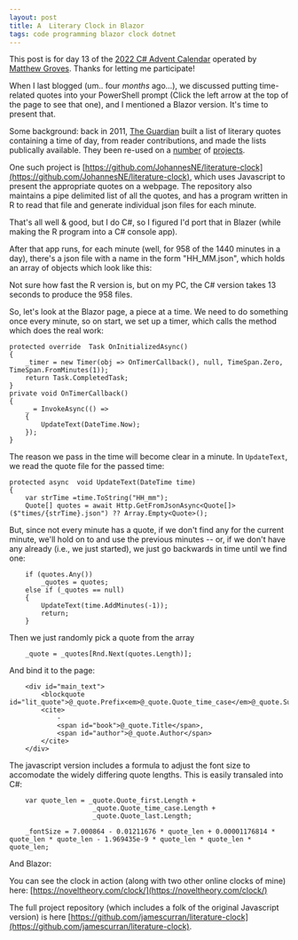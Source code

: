 ```yaml
---
layout: post
title: A  Literary Clock in Blazor
tags: code programming blazor clock dotnet
---
```


This post is for day 13  of the [2022 C# Advent Calendar](https://www.csadvent.christmas/) operated by [Matthew Groves](https://crosscuttingconcerns.com/). Thanks for letting me participate!

When I last blogged (um.. four *months* ago...), we discussed putting time-related quotes into your PowerShell prompt (Click the left arrow at the top of the page to see that one), and I mentioned a Blazor version.  It's time to present that.

Some background: back in 2011, [The Guardian](https://www.theguardian.com/books/table/2011/apr/21/literary-clock?CMP=twt_gu) built a list of literary quotes containing a time of day, from reader contributions, and made the lists publically available.  They been re-used on a [number](https://www.instructables.com/Literary-Clock-Made-From-E-reader/) of [projects](http://jenevoldsen.com/literature-clock/).

One such project is [https://github.com/JohannesNE/literature-clock](https://github.com/JohannesNE/literature-clock), which uses Javascript to present the appropriate quotes on a webpage.  The repository also maintains a pipe delimited list of all the quotes, and has a program written in R to read that file and generate individual json files for each minute.

That's all well & good, but I do C#, so I figured I'd port that in Blazer (while making the R program into a C# console app).


After that app runs, for each minute (well, for 958 of the 1440 minutes in a day), there's a json file with a name in the form "HH_MM.json", which holds an array of objects which look like this:

<script src="https://gist.github.com/jamescurran/11d9dea47ef0741128fcc0959afb2ce1.js"> </script>

Not sure how fast the R version is, but on my PC, the C# version takes 13 seconds to produce the 958 files.

So, let's look at the Blazor page, a piece at a time. We need to do something once every minute, so on start, we set up a timer, which calls the method which does the real work:

	protected override  Task OnInitializedAsync()
	{
		_timer = new Timer(obj => OnTimerCallback(), null, TimeSpan.Zero, TimeSpan.FromMinutes(1));
		return Task.CompletedTask;
	}
	private void OnTimerCallback()
	{
		_ = InvokeAsync(() =>
		{
			UpdateText(DateTime.Now);
		});
	}

The reason we pass in the time will become clear in a minute.  In `UpdateText`, we read the quote file for the passed time:  

	protected async  void UpdateText(DateTime time) 
	{
		var strTime =time.ToString("HH_mm");
		Quote[] quotes = await Http.GetFromJsonAsync<Quote[]>($"times/{strTime}.json") ?? Array.Empty<Quote>();

But, since not every minute has a quote, if we don't find any for the current minute, we'll hold on to and use the previous minutes -- or, if we don't have any already (i.e., we just started), we just go backwards in time until we find one:

		if (quotes.Any())
			_quotes = quotes;
		else if (_quotes == null)
		{
			UpdateText(time.AddMinutes(-1));
			return;
		}

Then we just randomly pick a quote from the array

		_quote = _quotes[Rnd.Next(quotes.Length)];

And bind it to the page:

		<div id="main_text">
			<blockquote id="lit_quote">@_quote.Prefix<em>@_quote.Quote_time_case</em>@_quote.Suffix</blockquote>
			<cite>
				-
				<span id="book">@_quote.Title</span>,
				<span id="author">@_quote.Author</span>
			</cite>
		</div>

The javascript version includes a formula to adjust the font size to accomodate the widely differing quote lengths.  This is easily transaled into C#:

		var quote_len = _quote.Quote_first.Length +
		                 _quote.Quote_time_case.Length +
		                 _quote.Quote_last.Length;

		_fontSize = 7.000864 - 0.01211676 * quote_len + 0.00001176814 * quote_len * quote_len - 1.969435e-9 * quote_len * quote_len * quote_len;

And Blazor:

<style>
	#lit_quote {
		font-size: @(_fontSize)vw
	}
</style>

You can see the clock in action (along with two other online clocks of mine) here: [https://noveltheory.com/clock/](https://noveltheory.com/clock/)


The full project repository (which includes a folk of the original Javascript version) is here [https://github.com/jamescurran/literature-clock](https://github.com/jamescurran/literature-clock).



